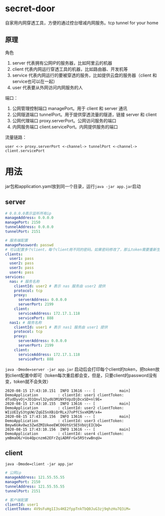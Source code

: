 # secret-door

自家用内网穿透工具，方便的通过控台增减内网服务。tcp tunnel for your home

## 原理


角色
1. server 代表拥有公网IP的服务器，比如阿里云的机器
2. client 代表内网运行穿透工具的机器，比如路由器、开发机等
3. service 代表内网运行的要被穿透的服务，比如提供云盘的服务器（client 和 service也可以在一起）
4. user 代表要从外网访问内网服务的人

端口：
1. 公网管理控制端口 managePort。用于 client 和 server 通讯
2. 公网隧道端口 tunnelPort。用于提供穿透流量的隧道，链接 server 和 client
3. 公网代理端口 proxy.serverPort。公网访问服务的端口
4. 内网服务端口 client.servicePort。内网提供服务的端口

流量链路：
```text
user <-> proxy.serverPort <-channel-> tunnelPort <-channel-> client.servicePort
```



# 用法

jar包和application.yaml放到同一个目录，运行`java -jar app.jar`启动
## server
```yaml
# 0.0.0.0表示监听所有ip
manageAddress: 0.0.0.0
managePort: 2150
tunnelAddress: 0.0.0.0
tunnelPort: 2151

# 服务端配置
managePassword: passwd
# 可以配置多个client，每个client用不同的密码。如果密码修改了，那么token需要重新生成
clients:
  user1: pass
  user2: pass
  user3: pass
  user4: pass
services:
  nas: # 服务名称
    clientId: user2 # 表示 nas 服务由 user2 提供
    protocol: tcp
    proxy:
      serverAddress: 0.0.0.0
      serverPort: 2199
    client:
      serviceAddress: 172.17.1.118
      servicePort: 888
  nas1: # 服务名称
    clientId: user1 # 表示 nas1 服务由 user1 提供
    protocol: tcp
    proxy:
      serverAddress: 0.0.0.0
      serverPort: 2199
    client:
      serviceAddress: 172.17.1.118
      servicePort: 888

```

`java -Dmode=server -jar app.jar` 
启动后会打印每个client的token，把token放到client配置中即可（token每次重启都会变，但是，只要client的password没有变，token就不会失效）

```text
2020-08-15 17:43:10.151  INFO 13616 --- [           main] DemoApplication         : clientId: user1 clientToken: dTudDyvOj+JD1Qnvl32ydU3M1NY5VpzDjDcxSD+nl9E=
2020-08-15 17:43:10.155  INFO 13616 --- [           main] DemoApplication         : clientId: user2 clientToken: WIiUEIyS3tgUW/ZqGISnXBiQrRLxJ7oPfCSvxKDM/x4=
2020-08-15 17:43:10.156  INFO 13616 --- [           main] DemoApplication         : clientId: user3 clientToken: Bmyw6UAvOwz3ZwdZMIUkeeEWCO6UtGt5E5VbUjEICbQ=
2020-08-15 17:43:10.156  INFO 13616 --- [           main] DemoApplication         : clientId: user4 clientToken: ymBmaO6/+Uo4Qpcnzm62EFrZqiADRFrGx5R5tvwBnqU=
```

## client
`java -Dmode=client -jar app.jar`
```yaml
# 公网ip
manageAddress: 121.55.55.55
managePort: 2150
tunnelAddress: 121.55.55.55
tunnelPort: 2151

# 客户端配置
clientId: user1
clientToken: 4V9sFuHg1I3s4KE2fppTnkTbQ0JuG3zj9qhzHu7Q3iM=
```